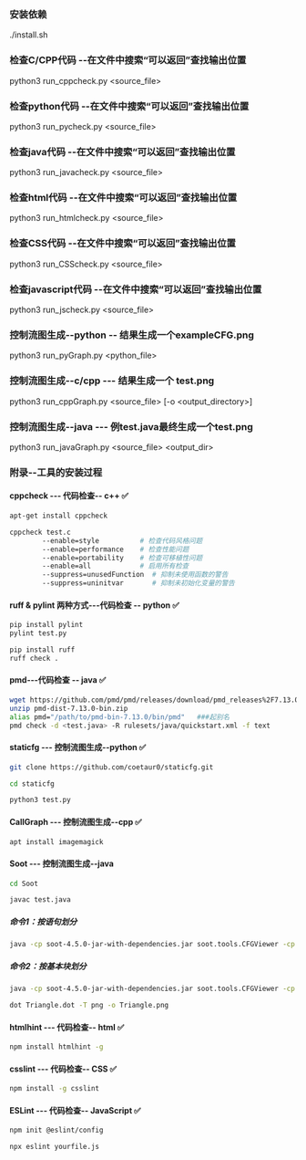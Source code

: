 ### 安装依赖
./install.sh

### 检查C/CPP代码   --在文件中搜索“可以返回”查找输出位置
python3 run_cppcheck.py <source_file> 

### 检查python代码  --在文件中搜索“可以返回”查找输出位置
python3 run_pycheck.py <source_file>

### 检查java代码    --在文件中搜索“可以返回”查找输出位置
python3 run_javacheck.py <source_file>

### 检查html代码   --在文件中搜索“可以返回”查找输出位置
python3 run_htmlcheck.py <source_file>

### 检查CSS代码   --在文件中搜索“可以返回”查找输出位置
python3 run_CSScheck.py <source_file>

### 检查javascript代码   --在文件中搜索“可以返回”查找输出位置
python3 run_jscheck.py <source_file>

### 控制流图生成--python   -- 结果生成一个exampleCFG.png
python3 run_pyGraph.py  <python_file>

### 控制流图生成--c/cpp    --- 结果生成一个 test.png
python3 run_cppGraph.py <source_file> [-o <output_directory>]

### 控制流图生成--java     --- 例test.java最终生成一个test.png
python3 run_javaGraph.py <source_file> <output_dir>


### 附录--工具的安装过程
#### cppcheck --- 代码检查-- c++  ✅
```bash
apt-get install cppcheck  

cppcheck test.c
        --enable=style          # 检查代码风格问题
        --enable=performance    # 检查性能问题
        --enable=portability    # 检查可移植性问题
        --enable=all            # 启用所有检查
        --suppress=unusedFunction  # 抑制未使用函数的警告
        --suppress=uninitvar       # 抑制未初始化变量的警告
```

#### ruff & pylint 两种方式---代码检查 -- python ✅
```bash
pip install pylint
pylint test.py

pip install ruff
ruff check .
```

#### pmd---代码检查 -- java ✅
```bash
wget https://github.com/pmd/pmd/releases/download/pmd_releases%2F7.13.0/pmd-dist-7.13.0-bin.zip
unzip pmd-dist-7.13.0-bin.zip
alias pmd="/path/to/pmd-bin-7.13.0/bin/pmd"   ###起别名
pmd check -d <test.java> -R rulesets/java/quickstart.xml -f text
```

#### staticfg --- 控制流图生成--python  ✅

```bash
git clone https://github.com/coetaur0/staticfg.git

cd staticfg

python3 test.py
```

#### CallGraph --- 控制流图生成--cpp  ✅

```bash
apt install imagemagick
```


#### Soot --- 控制流图生成--java  
```bash
cd Soot

javac test.java
```

##### 命令1：按语句划分
```bash
java -cp soot-4.5.0-jar-with-dependencies.jar soot.tools.CFGViewer -cp . -pp test
```

##### 命令2：按基本块划分
```bash
java -cp soot-4.5.0-jar-with-dependencies.jar soot.tools.CFGViewer -cp . -pp --graph EnhancedBlockGraph test

dot Triangle.dot -T png -o Triangle.png
```

####  htmlhint --- 代码检查-- html  ✅
```bash
npm install htmlhint -g
```

####  csslint --- 代码检查-- CSS  ✅
```bash
npm install -g csslint
```

#### ESLint --- 代码检查-- JavaScript  ✅
```bash
npm init @eslint/config

npx eslint yourfile.js
```